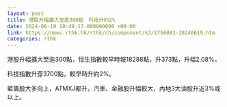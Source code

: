 ```yaml
---
layout: post
title: 港股升幅擴大至逾300點　科指升約2%
date: 2024-06-19 10:49:17.000000000 +08:00
link: https://news.rthk.hk/rthk/ch/component/k2/1758083-20240619.htm
categories: rthk
---
```


港股升幅擴大至逾300點，恒生指數較早時報18288點，升373點，升幅2.08%。

科技指數升穿3700點，較早時升約2%。

藍籌股大多向上，ATMXJ都升。汽車、金融股升幅較大，內地3大油股升近3%或以上。
